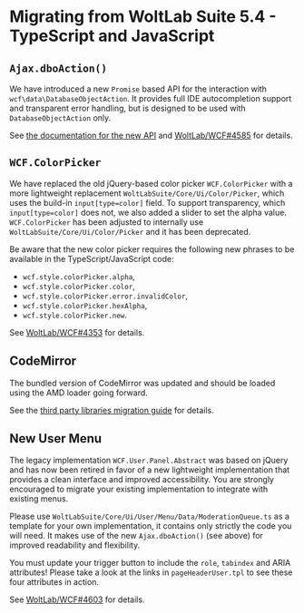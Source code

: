 # Migrating from WoltLab Suite 5.4 - TypeScript and JavaScript

## `Ajax.dboAction()`

We have introduced a new `Promise` based API for the interaction with `wcf\data\DatabaseObjectAction`.
It provides full IDE autocompletion support and transparent error handling, but is designed to be used with `DatabaseObjectAction` only.

See [the documentation for the new API](../../javascript/new-api_ajax.md) and [WoltLab/WCF#4585](https://github.com/WoltLab/WCF/pull/4585) for details.

## `WCF.ColorPicker`

We have replaced the old jQuery-based color picker `WCF.ColorPicker` with a more lightweight replacement `WoltLabSuite/Core/Ui/Color/Picker`, which uses the build-in `input[type=color]` field.
To support transparency, which `input[type=color]` does not, we also added a slider to set the alpha value.
`WCF.ColorPicker` has been adjusted to internally use `WoltLabSuite/Core/Ui/Color/Picker` and it has been deprecated.

Be aware that the new color picker requires the following new phrases to be available in the TypeScript/JavaScript code:

- `wcf.style.colorPicker.alpha`,
- `wcf.style.colorPicker.color`,
- `wcf.style.colorPicker.error.invalidColor`,
- `wcf.style.colorPicker.hexAlpha`,
- `wcf.style.colorPicker.new`.

See [WoltLab/WCF#4353](https://github.com/WoltLab/WCF/pull/4353) for details.

## CodeMirror

The bundled version of CodeMirror was updated and should be loaded using the AMD loader going forward.

See the [third party libraries migration guide](libraries.md#codemirror) for details.

## New User Menu

The legacy implementation `WCF.User.Panel.Abstract` was based on jQuery and has now been retired in favor of a new lightweight implementation that provides a clean interface and improved accessibility.
You are strongly encouraged to migrate your existing implementation to integrate with existing menus.

Please use `WoltLabSuite/Core/Ui/User/Menu/Data/ModerationQueue.ts` as a template for your own implementation, it contains only strictly the code you will need. It makes use of the new `Ajax.dboAction()` (see above) for improved readability and flexibility.

You must update your trigger button to include the `role`, `tabindex` and ARIA attributes! Please take a look at the links in `pageHeaderUser.tpl` to see these four attributes in action.

See [WoltLab/WCF#4603](https://github.com/WoltLab/WCF/pull/4603) for details.
